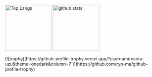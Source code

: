 <p align="left"> 
  <img alt="Top Langs" height="150px" src="https://github-readme-stats.vercel.app/api/top-langs/?username=sora-uzu&layout=compact&show_icons=true&theme=onedark" />
  <img alt="github stats" height="150px" src="https://github-readme-stats.vercel.app/api?username=sora-uzu&theme=onedark&show_icons=ture" />
</p>
[![trophy](https://github-profile-trophy.vercel.app/?username=sora-uzu&theme=onedark&column=7
)](https://github.com/ryo-ma/github-profile-trophy)

